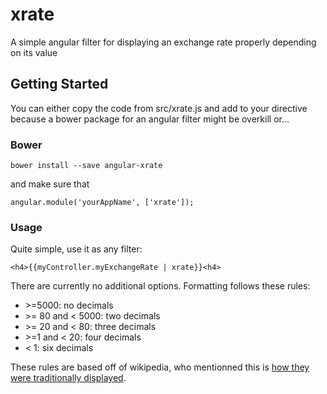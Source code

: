 # xrate
A simple angular filter for displaying an exchange rate properly depending on its value
## Getting Started
You can either copy the code from src/xrate.js and add to your directive because a bower package for an angular filter might be overkill or...
### Bower
```
bower install --save angular-xrate
```
and make sure that
```
angular.module('yourAppName', ['xrate']);
```

### Usage
Quite simple, use it as any filter:
```
<h4>{{myController.myExchangeRate | xrate}}<h4> 
```

There are currently no additional options. Formatting follows these rules:

-   &gt;=5000: no decimals
-   &gt;= 80 and < 5000: two decimals
-   &gt;= 20 and < 80: three decimals
-   &gt;=1 and < 20: four decimals
-   < 1: six decimals

These rules are based off of wikipedia, who mentionned this is [how they were traditionally displayed](https://en.wikipedia.org/wiki/Exchange_rate#Quotations). 